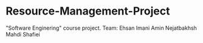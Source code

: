 # Resource-Management-Project

"Software Enginering" course project. 
Team:
Ehsan Imani
Amin Nejatbakhsh
Mahdi Shafiei 
